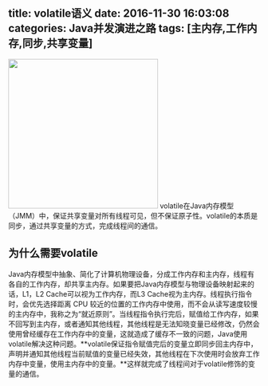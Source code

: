 title: volatile语义
date: 2016-11-30 16:03:08
categories: Java并发演进之路
tags: [主内存,工作内存,同步,共享变量]
---
<img src="/img/volatile.png" width="300" class="img-topic" />
volatile在Java内存模型（JMM）中，保证共享变量对所有线程可见，但不保证原子性。volatile的本质是同步，通过共享变量的方式，完成线程间的通信。
<!--more-->

## 为什么需要volatile
Java内存模型中抽象、简化了计算机物理设备，分成工作内存和主内存，线程有各自的工作内存，却共享主内存。如果要把Java内存模型与物理设备映射起来的话，L1，L2 Cache可以视为工作内存，而L3 Cache视为主内存。线程执行指令时，会优先选择距离 CPU 较近的位置的工作内存中使用，而不会从读写速度较慢的主内存中，我称之为“就近原则”。当线程指令执行完后，赋值给工作内存，如果不回写到主内存，或者通知其他线程，其他线程是无法知晓变量已经修改，仍然会使用曾经缓存在工作内存中的变量，这就造成了缓存不一致的问题，Java使用volatile解决这种问题。**volatile保证指令赋值完后的变量立即同步回主内存中，声明并通知其他线程当前赋值的变量已经失效，其他线程在下次使用时会放弃工作内存中变量，使用主内存中的变量。**这样就完成了线程间对于volatile修饰的变量的通信。
